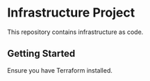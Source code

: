 # Infrastructure Project

This repository contains infrastructure as code.

## Getting Started

Ensure you have Terraform installed.